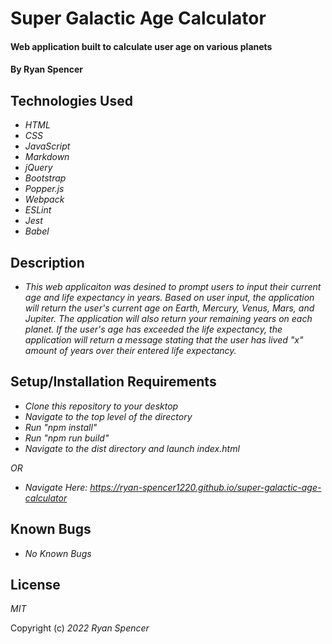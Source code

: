 # Super Galactic Age Calculator

#### Web application built to calculate user age on various planets

#### By Ryan Spencer

## Technologies Used

- _HTML_
- _CSS_
- _JavaScript_
- _Markdown_
- _jQuery_
- _Bootstrap_
- _Popper.js_
- _Webpack_
- _ESLint_
- _Jest_
- _Babel_

## Description

- _This web applicaiton was desined to prompt users to input their current age and life expectancy in years. Based on user input, the application will return the user's current age on Earth, Mercury, Venus, Mars, and Jupiter. The application will also return your remaining years on each planet. If the user's age has exceeded the life expectancy, the application will return a message stating that the user has lived "x" amount of years over their entered life expectancy._

## Setup/Installation Requirements

- _Clone this repository to your desktop_
- _Navigate to the top level of the directory_
- _Run "npm install"_
- _Run "npm run build"_
- _Navigate to the dist directory and launch index.html_

_OR_

- _Navigate Here: https://ryan-spencer1220.github.io/super-galactic-age-calculator_

## Known Bugs

- _No Known Bugs_

## License

_MIT_

Copyright (c) _2022_ _Ryan Spencer_

